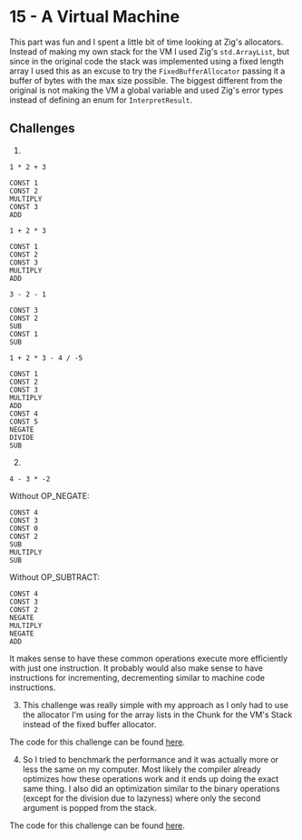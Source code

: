 # 15 - A Virtual Machine

This part was fun and I spent a little bit of time looking at Zig's allocators. Instead of making my own stack for the VM I used Zig's `std.ArrayList`, but since in the original code the stack was implemented using a fixed length array I used this as an excuse to try the `FixedBufferAllocator` passing it a buffer of bytes with the max size possible. The biggest different from the original is not making the VM a global variable and used Zig's error types instead of defining an enum for `InterpretResult`.

## Challenges

1. 
```
1 * 2 + 3
```

```
CONST 1
CONST 2
MULTIPLY
CONST 3 
ADD
```

```
1 + 2 * 3
```

```
CONST 1
CONST 2
CONST 3
MULTIPLY
ADD
```

```
3 - 2 - 1
```

```
CONST 3
CONST 2
SUB
CONST 1
SUB
```

```
1 + 2 * 3 - 4 / -5
```

```
CONST 1
CONST 2
CONST 3
MULTIPLY
ADD
CONST 4
CONST 5
NEGATE
DIVIDE
SUB
```

2.
```
4 - 3 * -2
```

Without OP_NEGATE:
```
CONST 4
CONST 3
CONST 0
CONST 2
SUB
MULTIPLY
SUB
```

Without OP_SUBTRACT:
```
CONST 4
CONST 3
CONST 2
NEGATE
MULTIPLY
NEGATE
ADD
```

It makes sense to have these common operations execute more efficiently with just one instruction. It probably would also make sense to have instructions for incrementing, decrementing similar to machine code instructions.

3. This challenge was really simple with my approach as I only had to use the allocator I'm using for the array lists in the Chunk for the VM's Stack instead of the fixed buffer allocator. 

The code for this challenge can be found [here](https://github.com/EdSwordsmith/crafting_interpreters/tree/15_dynamic_stack).

4. So I tried to benchmark the performance and it was actually more or less the same on my computer. Most likely the compiler already optimizes how these operations work and it ends up doing the exact same thing. I also did an optimization similar to the binary operations (except for the division due to lazyness) where only the second argument is popped from the stack.

The code for this challenge can be found [here](https://github.com/EdSwordsmith/crafting_interpreters/tree/15_opt).

